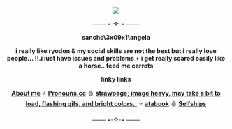 
<p align=center>
<img src=https://github.com/user-attachments/assets/1fe79ca0-7dd9-4631-b726-866cd4b3174e></p> 
<div align=center> 
─── ⋆⋅☆⋅⋆ ───
 
  **sancho\3x09x1\angela**

  **i really like ryodon & my social skills are not the best but i really love people... !!.i iust have issues and problems + i get really scared easily like a horse.. feed me carrots**
  
  **linky links**
  
   [**About me**](https://sntry.cc/ryodon) ⭐
   [**Pronouns.cc**](https://pronouns.cc/@3x09x1) 🩸
    [**strawpage; image heavy, may take a bit to load, flashing gifs, and bright colors..**](https://lcb34.straw.page/) ⭐
    [**atabook**](https://lcb34.atabook.org/) 🩸
    [**Selfships**](https://docs.google.com/spreadsheets/d/1-EU5Tw7m-dFdLTFfKA0BA86avOmRTfVgRsw-BfhHVnk/edit?usp=drivesdk)

   ─── ⋆⋅☆⋅⋆ ───
